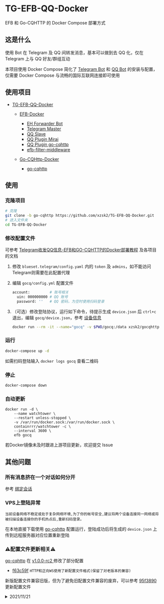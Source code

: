 # TG-EFB-QQ-Docker

EFB 和 Go-CQHTTP 的 Docker Compose 部署方式

## 这是什么

使用 Bot 在 Telegram 及 QQ 间转发消息，基本可以做到去 QQ 化，仅在 Telegram 上与 QQ 好友/群组互动

本项目使用 Docker Compose 简化了 [Telegram Bot](https://github.com/ehForwarderBot/ehForwarderBot) 和 [QQ Bot](https://github.com/Mrs4s/go-cqhttp) 的安装与配置，仅需要 Docker Compose 与流畅的国际互联网连接即可使用

## 使用项目

- [TG-EFB-QQ-Docker](https://github.com/xzsk2/TG-EFB-QQ-Docker)

  - [EFB-Docker](https://github.com/xzsk2/EFB-Docker)
    - [EH Forwarder Bot](https://github.com/ehForwarderBot/ehForwarderBot)
    - [Telegram Master](https://github.com/ehForwarderBot/efb-telegram-master)
    - [QQ Slave](https://github.com/milkice233/efb-qq-slave)
    - [QQ Plugin Mirai](https://github.com/milkice233/efb-qq-plugin-mirai)
    - [QQ Plugin go-cqhttp](https://github.com/XYenon/efb-qq-plugin-go-cqhttp)
    - [efb-filter-middleware](https://github.com/xzsk2/efb-filter-middleware)

  - [Go-CQHttp-Docker](https://github.com/xzsk2/Go-CQHTTP-Docker)
    - [go-cqhttp](https://github.com/Mrs4s/go-cqhttp)

## 使用

### 克隆项目

```bash
# 克隆
git clone -b go-cqhttp https://github.com/xzsk2/TG-EFB-QQ-Docker.git
# 进入文件夹
cd TG-EFB-QQ-Docker
```

### 修改配置文件

可参考 [Telegram收发QQ信息-EFB和GO-CQHTTP的Docker部署教程](https://sakari.top/2021/11/15/tg-qq-gocq/) 及各项目的文档

1. 修改 `blueset.telegram/config.yaml` 内的 `token` 及 `admins`，如不能访问Telegram则需要在此配置代理

2. 编辑 `gocq/config.yml` 配置文件

    ```bash
    account:         # 账号相关
      uin: 000000000 # QQ 账号
      password: ''   # QQ 密码，为空时使用扫码登录
    ```

3. （可选）修改登陆协议，运行如下命令，待提示生成 `device.json` 后 `ctrl+c` 退出，编辑 `gocq/device.json`，参考 [设备信息](https://docs.go-cqhttp.org/guide/config.html#%E8%AE%BE%E5%A4%87%E4%BF%A1%E6%81%AF)

    ```bash
    docker run --rm -it --name="gocq" -v $PWD/gocq:/data xzsk2/gocqhttp-docker:latest
    ```

### 运行

```bash
docker-compose up -d
```

如需扫码登陆输入 `docker logs gocq` 查看二维码

### 停止

```bash
docker-compose down
```

### 自动更新

```
docker run -d \
    --name watchtower \
    --restart unless-stopped \
    -v /var/run/docker.sock:/var/run/docker.sock \
    containrrr/watchtower -c \
    --interval 3600 \
    efb gocq
```

若Docker镜像未及时跟进上游项目更新，欢迎提交 Issue

## 其他问题

### 所有消息挤在一个对话如何分开

参考 [绑定会话](https://github.com/ehForwarderBot/efb-telegram-master/blob/master/readme_translations/zh_CN.rst#link%E7%BB%91%E5%AE%9A%E4%BC%9A%E8%AF%9D)

### VPS上登陆异常

`当前设备网络不稳定或处于复杂网络环境,为了你的帐号安全,建议将两个设备连接同一网络或将被扫描设备连接你的手机热点后,重新扫码登录。`

在本地直接下载使用 [go-cqhttp](https://github.com/Mrs4s/go-cqhttp/releases/tag/v1.0.0-rc3) 配置运行，登陆成功后将生成的 `device.json` 上传到远程服务器对应位置重新登陆

### ⚠️配置文件更新相关⚠️

[go-cqhttp](https://github.com/Mrs4s/go-cqhttp) 在 [v1.0.0-rc2 ](https://github.com/Mrs4s/go-cqhttp/releases/tag/v1.0.0-rc2) 修改了部分配置

- [f63c59f](https://github.com/Mrs4s/go-cqhttp/commit/f63c59f1a40a4210bea6a59b10a658257722a2e0) `HTTP和正向WS使用了新配置文件格式(保留了对老版本的兼容)`

新版配置文件兼容旧版，但为了避免旧配置文件兼容的废弃，可以参考 [95f3890](https://github.com/xzsk2/TG-EFB-QQ-Docker/commit/95f3890f8a23f65365a089d7425dca4e3a5ca8aa) 更新配置文件

<details>
  <summary>2021/11/21</summary>
  
>如果你在 2021/11/21 前即 [9a84c3f](https://github.com/xzsk2/TG-EFB-QQ-Docker/commit/9a84c3f5850366c642cd3801e34068b182562b07) 前拉取过本项目且正在使用，请进行如下配置文件的修改，否则 go-cqhttp 更新后将无法正常使用
>
>如果你未使用或正准备本项目请略过本段，目前的仓库已经应用了新的配置文件，你可以直接使用本项目即可

[go-cqhttp](https://github.com/Mrs4s/go-cqhttp) 从 [v1.0.0-beta8](https://github.com/Mrs4s/go-cqhttp/releases/tag/v1.0.0-beta8) 开始修改了部分配置文件，请检查你的 `gocq/config.yml` 文件的最后一段是否为

```
      post:
      #- url: '' # 地址
      #  secret: ''           # 密钥
      - url: 127.0.0.1:8000 # 地址
        secret: ''          # 密钥
```

修改第四行的url如下

```
      post:
      #- url: '' # 地址
      #  secret: ''           # 密钥
      - url: http://127.0.0.1:8000/ # 地址
        secret: ''          # 密钥
```

完整的配置文件参考 [config.yml](gocq/config.yml) 或 [9a84c3f](https://github.com/xzsk2/TG-EFB-QQ-Docker/commit/9a84c3f5850366c642cd3801e34068b182562b07)
</details>
